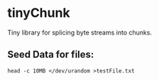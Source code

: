 # tinyChunk
Tiny library for splicing byte streams into chunks.

## Seed Data for files:
```
head -c 10MB </dev/urandom >testFile.txt
```
